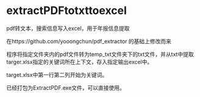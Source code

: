 # extractPDFtotxttoexcel
pdf转文本，搜索信息写入excel，用于年报信息提取

在https://github.com/yooongchun/pdf_extractor 的基础上修改而来


程序将指定文件夹内的pdf文件转为temp_txt文件夹下的txt文件，并从txt中提取targer.xlsx指定的关键词所在上下文，存入指定输出excel中。

target.xlsx中第一行第二列开始为关键词。

已经打包为ExtractPDF.exe文件，可以直接使用。
